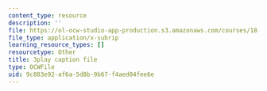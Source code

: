 ```yaml
---
content_type: resource
description: ''
file: https://ol-ocw-studio-app-production.s3.amazonaws.com/courses/18-01sc-single-variable-calculus-fall-2010/9c883e92af6a5d8b9b67f4aed04fee6e_9v25gg2qJYE.vtt
file_type: application/x-subrip
learning_resource_types: []
resourcetype: Other
title: 3play caption file
type: OCWFile
uid: 9c883e92-af6a-5d8b-9b67-f4aed04fee6e
---
```


